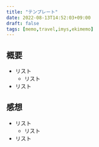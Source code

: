 ```yaml
---
title: "テンプレート"
date: 2022-08-13T14:52:03+09:00
draft: false
tags: [memo,travel,imys,ekimemo]
---
```


## 概要
- リスト
  - リスト
- リスト

## 感想

- リスト
  - リスト
- リスト

